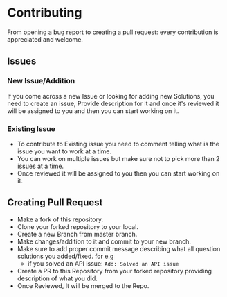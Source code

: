 # Contributing

From opening a bug report to creating a pull request: every contribution is appreciated and welcome.

## Issues

### New Issue/Addition

If you come across a new Issue or looking for adding new Solutions, you need to create an issue, Provide description for it and once it's reviewed it will be assigned to you and then you can start working on it.

### Existing Issue

- To contribute to Existing issue you need to comment telling what is the issue you want to work at a time.
- You can work on multiple issues but make sure not to pick more than 2 issues at a time.
- Once reviewed it will be assigned to you then you can start working on it.

## Creating Pull Request

- Make a fork of this repository.
- Clone your forked repository to your local.
- Create a new Branch from master branch.
- Make changes/addition to it and commit to your new branch.
- Make sure to add proper commit message describing what all question solutions you added/fixed. for e.g
  - if you solved an API issue:
    `Add: Solved an API issue`
- Create a PR to this Repository from your forked repository providing description of what you did.
- Once Reviewed, It will be merged to the Repo.

